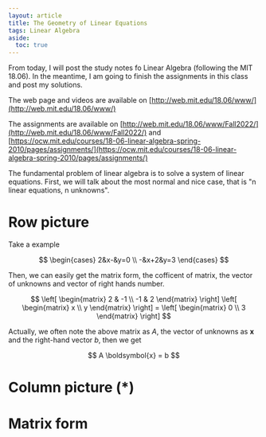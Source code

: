 ```yaml
---
layout: article
title: The Geometry of Linear Equations
tags: Linear Algebra
aside:
  toc: true
---
```


From today, I will post the study notes fo Linear Algebra (following the MIT 18.06). In the meantime, I am going to finish the assignments in this class and post my solutions.

The web page and videos are available on [http://web.mit.edu/18.06/www/](http://web.mit.edu/18.06/www/)

The assignments are available on [http://web.mit.edu/18.06/www/Fall2022/](http://web.mit.edu/18.06/www/Fall2022/) and [https://ocw.mit.edu/courses/18-06-linear-algebra-spring-2010/pages/assignments/](https://ocw.mit.edu/courses/18-06-linear-algebra-spring-2010/pages/assignments/)

<!--more-->

The fundamental problem of linear algebra is to solve a system of linear equations. First, we will talk about the most normal and nice case, that is "n linear equations, n unknowns".

# Row picture

Take a example

<center>$$
\begin{cases}
2&x-&y=0 \\
-&x+2&y=3
\end{cases}
$$</center>

Then, we can easily get the matrix form, the cofficent of matrix, the vector of unknowns and vector of right hands number.

<center>$$
\left[
\begin{matrix}
2 & -1 \\
-1 & 2 
\end{matrix}
\right]
\left[
\begin{matrix}
x \\
y
\end{matrix}
\right]
=
\left[
\begin{matrix}
0 \\
3
\end{matrix}
\right]
$$</center>

Actually, we often note the above matrix as ${ A }$, the vector of unknowns as ${ \boldsymbol{x} }$  and the right-hand vector ${ b }$, then we get

<center>$$
A \boldsymbol{x} = b 
$$</center>

# Column picture (*)

# Matrix form